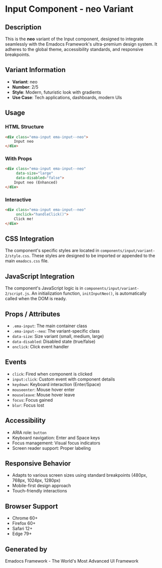 # Input Component - neo Variant

## Description
This is the **neo** variant of the Input component, designed to integrate seamlessly with the Emadocs Framework's ultra-premium design system. It adheres to the global theme, accessibility standards, and responsive breakpoints.

## Variant Information
- **Variant**: neo
- **Number**: 2/5
- **Style**: Modern, futuristic look with gradients
- **Use Case**: Tech applications, dashboards, modern UIs

## Usage

### HTML Structure
```html
<div class="ema-input ema-input--neo">
    Input neo
</div>
```

### With Props
```html
<div class="ema-input ema-input--neo" 
     data-size="large" 
     data-disabled="false">
    Input neo (Enhanced)
</div>
```

### Interactive
```html
<div class="ema-input ema-input--neo" 
     onclick="handleClick()">
    Click me!
</div>
```

## CSS Integration
The component's specific styles are located in `components/input/variant-2/style.css`. These styles are designed to be imported or appended to the main `emadocs.css` file.

## JavaScript Integration
The component's JavaScript logic is in `components/input/variant-2/script.js`. An initialization function, `initInputNeo()`, is automatically called when the DOM is ready.

## Props / Attributes
- `.ema-input`: The main container class
- `.ema-input--neo`: The variant-specific class
- `data-size`: Size variant (small, medium, large)
- `data-disabled`: Disabled state (true/false)
- `onclick`: Click event handler

## Events
- `click`: Fired when component is clicked
- `input:click`: Custom event with component details
- `keydown`: Keyboard interaction (Enter/Space)
- `mouseenter`: Mouse hover enter
- `mouseleave`: Mouse hover leave
- `focus`: Focus gained
- `blur`: Focus lost

## Accessibility
- ARIA role: `button`
- Keyboard navigation: Enter and Space keys
- Focus management: Visual focus indicators
- Screen reader support: Proper labeling

## Responsive Behavior
- Adapts to various screen sizes using standard breakpoints (480px, 768px, 1024px, 1280px)
- Mobile-first design approach
- Touch-friendly interactions

## Browser Support
- Chrome 60+
- Firefox 60+
- Safari 12+
- Edge 79+

## Generated by
Emadocs Framework - The World's Most Advanced UI Framework
